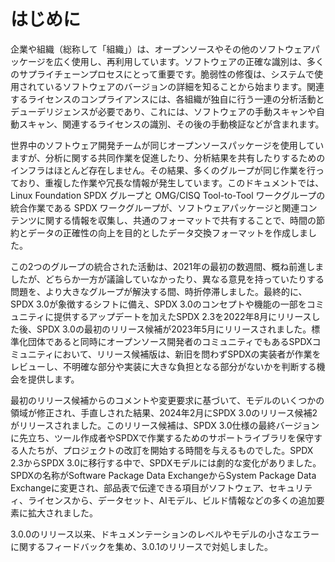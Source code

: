 # はじめに

企業や組織（総称して「組織」）は、オープンソースやその他のソフトウェアパッケージを広く使用し、再利用しています。ソフトウェアの正確な識別は、多くのサプライチェーンプロセスにとって重要です。脆弱性の修復は、システムで使用されているソフトウェアのバージョンの詳細を知ることから始まります。関連するライセンスのコンプライアンスには、各組織が独自に行う一連の分析活動とデューデリジェンスが必要であり、これには、ソフトウェアの手動スキャンや自動スキャン、関連するライセンスの識別、その後の手動検証などが含まれます。

世界中のソフトウェア開発チームが同じオープンソースパッケージを使用していますが、分析に関する共同作業を促進したり、分析結果を共有したりするためのインフラはほとんど存在しません。その結果、多くのグループが同じ作業を行っており、重複した作業や冗長な情報が発生しています。このドキュメントでは、Linux Foundation SPDX グループと OMG/CISQ Tool-to-Tool ワークグループの統合作業である SPDX ワークグループが、ソフトウェアパッケージと関連コンテンツに関する情報を収集し、共通のフォーマットで共有することで、時間の節約とデータの正確性の向上を目的としたデータ交換フォーマットを作成しました。

この2つのグループの統合された活動は、2021年の最初の数週間、概ね前進しましたが、どちらか一方が議論していなかったり、異なる意見を持っていたりする問題を、より大きなグループが解決する間、時折停滞しました。最終的に、SPDX 3.0が象徴するシフトに備え、SPDX 3.0のコンセプトや機能の一部をコミュニティに提供するアップデートを加えたSPDX 2.3を2022年8月にリリースした後、SPDX 3.0の最初のリリース候補が2023年5月にリリースされました。標準化団体であると同時にオープンソース開発者のコミュニティでもあるSPDXコミュニティにおいて、リリース候補版は、新旧を問わずSPDXの実装者が作業をレビューし、不明確な部分や実装に大きな負担となる部分がないかを判断する機会を提供します。

最初のリリース候補からのコメントや変更要求に基づいて、モデルのいくつかの領域が修正され、手直しされた結果、2024年2月にSPDX 3.0のリリース候補2がリリースされました。このリリース候補は、SPDX 3.0仕様の最終バージョンに先立ち、ツール作成者やSPDXで作業するためのサポートライブラリを保守する人たちが、プロジェクトの改訂を開始する時間を与えるものでした。SPDX 2.3からSPDX 3.0に移行する中で、SPDXモデルには劇的な変化がありました。SPDXの名称がSoftware Package Data ExchangeからSystem Package Data Exchangeに変更され、部品表で伝達できる項目がソフトウェア、セキュリティ、ライセンスから、データセット、AIモデル、ビルド情報などの多くの追加要素に拡大されました。

3.0.0のリリース以来、ドキュメンテーションのレベルやモデルの小さなエラーに関するフィードバックを集め、3.0.1のリリースで対処しました。
